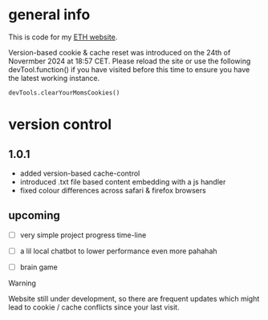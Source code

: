 # general info
This is code for my [ETH website](https://n.ethz.ch/~lejiang/). 

Version-based cookie & cache reset was introduced on the 24th of Novermber 2024 at 18:57 CET.
Please reload the site or use the following devTool.function() if you have visited before
this time to ensure you have the latest working instance.

```
devTools.clearYourMomsCookies()
```

# version control

## 1.0.1
- added version-based cache-control
- introduced .txt file based content embedding with a js handler
- fixed colour differences across safari & firefox browsers

## upcoming
- [ ] very simple project progress time-line
- [ ] a lil local chatbot to lower performance even more pahahah 
- [ ] brain game


> [!WARNING]
> Website still under development, so there are frequent updates which might lead to cookie / cache conflicts since your last visit.  